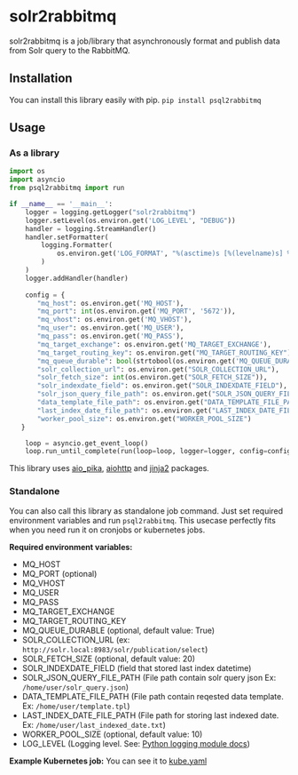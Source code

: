 # solr2rabbitmq

solr2rabbitmq is a job/library that asynchronously format and publish data from Solr query to the RabbitMQ.  


## Installation

You can install this library easily with pip.
`pip install psql2rabbitmq` 

## Usage
### As a library
```py
import os
import asyncio
from psql2rabbitmq import run

if __name__ == '__main__':
    logger = logging.getLogger("solr2rabbitmq")
    logger.setLevel(os.environ.get('LOG_LEVEL', "DEBUG"))
    handler = logging.StreamHandler()
    handler.setFormatter(
        logging.Formatter(
            os.environ.get('LOG_FORMAT', "%(asctime)s [%(levelname)s] %(name)s: %(message)s")
        )
    )
    logger.addHandler(handler)
    
    config = {
       "mq_host": os.environ.get('MQ_HOST'),
       "mq_port": int(os.environ.get('MQ_PORT', '5672')),
       "mq_vhost": os.environ.get('MQ_VHOST'),
       "mq_user": os.environ.get('MQ_USER'),
       "mq_pass": os.environ.get('MQ_PASS'),
       "mq_target_exchange": os.environ.get('MQ_TARGET_EXCHANGE'),
       "mq_target_routing_key": os.environ.get("MQ_TARGET_ROUTING_KEY"),
       "mq_queue_durable": bool(strtobool(os.environ.get('MQ_QUEUE_DURABLE', 'True'))),
       "solr_collection_url": os.environ.get("SOLR_COLLECTION_URL"),
       "solr_fetch_size": int(os.environ.get("SOLR_FETCH_SIZE")),
       "solr_indexdate_field": os.environ.get("SOLR_INDEXDATE_FIELD"),
       "solr_json_query_file_path": os.environ.get("SOLR_JSON_QUERY_FILE_PATH"),
       "data_template_file_path": os.environ.get("DATA_TEMPLATE_FILE_PATH"),
       "last_index_date_file_path": os.environ.get("LAST_INDEX_DATE_FILE_PATH"),
       "worker_pool_size": os.environ.get("WORKER_POOL_SIZE")
   }

    loop = asyncio.get_event_loop()
    loop.run_until_complete(run(loop=loop, logger=logger, config=config))
```

This library uses [aio_pika](https://aio-pika.readthedocs.io/en/latest/), [aiohttp](https://docs.aiohttp.org/en/stable/) and [jinja2](https://jinja2docs.readthedocs.io/en/stable/) packages.

### Standalone
You can also call this library as standalone job command.  Just set required environment variables and run `psql2rabbitmq`. This usecase perfectly fits when you need run it on cronjobs or kubernetes jobs. 

**Required environment variables:**
- MQ_HOST
- MQ_PORT (optional)
- MQ_VHOST
- MQ_USER
- MQ_PASS
- MQ_TARGET_EXCHANGE
- MQ_TARGET_ROUTING_KEY
- MQ_QUEUE_DURABLE (optional, default value: True)
- SOLR_COLLECTION_URL (ex: `http://solr.local:8983/solr/publication/select`)
- SOLR_FETCH_SIZE (optional, default value: 20)
- SOLR_INDEXDATE_FIELD (field that stored last index datetime)
- SOLR_JSON_QUERY_FILE_PATH (File path contain solr query json Ex: `/home/user/solr_query.json`)
- DATA_TEMPLATE_FILE_PATH (File path contain reqested data template. Ex: `/home/user/template.tpl`)
- LAST_INDEX_DATE_FILE_PATH (File path for storing last indexed date. Ex: `/home/user/last_indexed_date.txt`)
- WORKER_POOL_SIZE (optional, default value: 10)
- LOG_LEVEL (Logging level. See: [Python logging module docs](https://docs.python.org/3/library/logging.html#logging-levels))

**Example Kubernetes job:** 
 You can see it to [kube.yaml](kube.yaml)